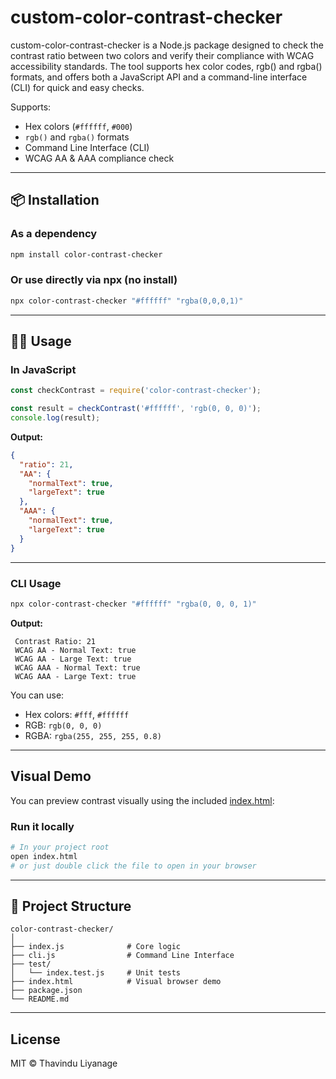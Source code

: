 #  custom-color-contrast-checker

custom-color-contrast-checker is a Node.js package designed to check the contrast ratio between two colors and verify their compliance with WCAG accessibility standards. The tool supports hex color codes, rgb() and rgba() formats, and offers both a JavaScript API and a command-line interface (CLI) for quick and easy checks.

Supports:
-  Hex colors (`#ffffff`, `#000`)
-  `rgb()` and `rgba()` formats
-  Command Line Interface (CLI)
-  WCAG AA & AAA compliance check

---

## 📦 Installation

### As a dependency
```bash
npm install color-contrast-checker
```

### Or use directly via npx (no install)
```bash
npx color-contrast-checker "#ffffff" "rgba(0,0,0,1)"
```

---

## 🧑‍💻 Usage

###  In JavaScript

```js
const checkContrast = require('color-contrast-checker');

const result = checkContrast('#ffffff', 'rgb(0, 0, 0)');
console.log(result);
```

**Output:**

```json
{
  "ratio": 21,
  "AA": {
    "normalText": true,
    "largeText": true
  },
  "AAA": {
    "normalText": true,
    "largeText": true
  }
}
```

---

###  CLI Usage

```bash
npx color-contrast-checker "#ffffff" "rgba(0, 0, 0, 1)"
```

**Output:**
```
 Contrast Ratio: 21
 WCAG AA - Normal Text: true
 WCAG AA - Large Text: true
 WCAG AAA - Normal Text: true
 WCAG AAA - Large Text: true
```

You can use:

- Hex colors: `#fff`, `#ffffff`  
- RGB: `rgb(0, 0, 0)`  
- RGBA: `rgba(255, 255, 255, 0.8)`


---

##  Visual Demo

You can preview contrast visually using the included [index.html](./index.html):

### Run it locally
```bash
# In your project root
open index.html
# or just double click the file to open in your browser
```
---

## 📁 Project Structure

```
color-contrast-checker/
│
├── index.js              # Core logic
├── cli.js                # Command Line Interface
├── test/
│   └── index.test.js     # Unit tests
├── index.html            # Visual browser demo
├── package.json
└── README.md
```

---

##  License

MIT © Thavindu Liyanage

